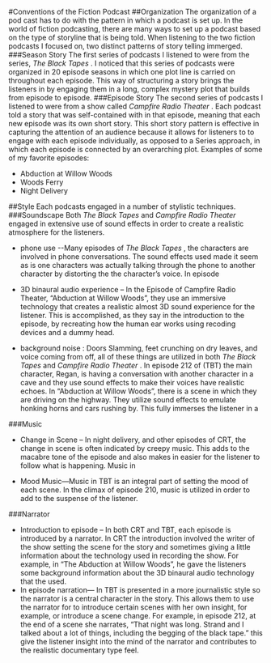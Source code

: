 #Conventions of the Fiction Podcast
##Organization
The organization of a pod cast has to do with the pattern in which a podcast is set up. In the world of fiction podcasting, there are many ways to set up a podcast based on the type of storyline that is being told. When listening to the two fiction podcasts I focused on,  two distinct patterns of story telling immerged.
###Season Story
The  first series of podcasts I listened to were from the series, _The Black Tapes_ . I noticed that this series of podcasts were organized in 20 episode seasons in which one plot line is carried on throughout each episode. This way of structuring a story brings the listeners in by engaging them in a long, complex mystery plot that builds from episode to episode.
###Episode Story
 The second series of podcasts I listened to were from a show called _Campfire Radio Theater_ . Each podcast told a story that was self-contained with in that episode, meaning that each new episode was its own short story. This short story pattern is effective in capturing the attention of an audience because it allows for listeners to to engage with each episode individually, as opposed to a Series approach, in which each episode is connected by an overarching plot.
Examples of some of my favorite episodes:
* Abduction at Willow Woods
* Woods Ferry
* Night Delivery

##Style
Each podcasts engaged in a number of stylistic techniques.
###Soundscape
Both _The Black Tapes_ and _Campfire Radio Theater_  engaged in extensive use of sound effects in order to create a realistic atmosphere for the listeners.
* phone use --Many episodes of _The Black Tapes_ , the characters are involved in phone conversations. The sound effects used made it seem as is one characters was actually talking through the phone to another character by distorting the the character’s voice. In episode
* 3D binaural audio experience – In the Episode of Campfire Radio Theater, “Abduction at Willow Woods”, they use an immersive technology that creates a realistic almost 3D sound experience for the listener. This is accomplished, as they say in the introduction to the episode, by recreating how the human ear works using recoding devices and a dummy head.

* background noise : Doors Slamming, feet crunching on dry leaves, and voice coming from off, all of these things are utilized in both _The Black Tapes_ and _Campfire Radio Theater_ .  In episode 212 of (TBT) the main character, Regan, is having a conversation with another character in a cave and they use sound effects to make their voices have realistic echoes.  In “Abduction at Willow Woods”, there is a scene in which they are driving on the highway. They utilize sound effects to emulate honking horns and cars rushing by. This fully immerses the listener in a


###Music
* Change in Scene – In night delivery, and other episodes of CRT, the change in scene is often indicated by creepy music. This adds to the macabre tone of the episode and also makes in easier for the listener to follow what is happening.
Music in

* Mood Music—Music in TBT is an integral part of setting the mood of each scene. In the climax of episode 210, music is utilized in order to add to the suspense of the listener.


###Narrator
* Introduction to episode –  In both CRT and TBT, each episode is introduced by a narrator. In CRT the introduction involved the writer of the show setting the scene for the story and sometimes giving a little information about the technology used in recording the show. For example, in “The Abduction at Willow Woods”, he gave the listeners some background information about the 3D binaural audio technology that the used.
* In episode narration— In TBT is presented in a more journalistic style so  the narrator is a central character in the story. This allows them to use the narrator for to introduce certain scenes with her own insight, for example, or introduce a scene change.  For example, in episode 212, at the end of a scene she narrates, “That night was long. Strand and I talked about a lot of things, including the begging of the black tape.” this give the listener insight into the mind of the narrator and contributes to the realistic documentary type feel.

